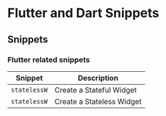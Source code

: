 # Flutter and Dart Snippets

## Snippets

### Flutter related snippets

| Snippet        | Description                                                                      |
| -------------- | -------------------------------------------------------------------------------- |
| `statelessW`   | Create a Stateful  Widget                                                        |
| `statelessW`   | Create a Stateless Widget |
